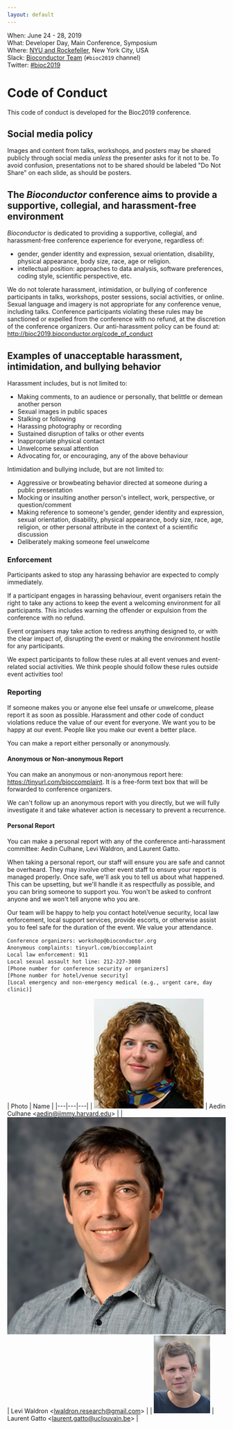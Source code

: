 ```yaml
---
layout: default
---
```


When: June 24 - 28, 2019<br />
What: Developer Day, Main Conference, Symposium<br />
Where: [NYU and Rockefeller][venue], New York City, USA<br />
Slack: [Bioconductor Team][] (`#bioc2019` channel)<br />
Twitter: [#bioc2019][tweet]<br />

[tweet]: https://twitter.com/hashtag/bioc2019?f=tweets
[venue]: ./travel-accommodations
[Bioconductor Team]: https://bioc-community.herokuapp.com/

# Code of Conduct

This code of conduct is developed for the Bioc2019 conference. 

## Social media policy

Images and content from talks, workshops, and posters may be shared publicly through social media _unless_ the presenter asks for it not to be. To avoid confusion, presentations not to be shared should be labeled "Do Not Share" on each slide, as should be posters.

## The _Bioconductor_ conference aims to provide a supportive, collegial, and harassment-free environment

_Bioconductor_ is dedicated to providing a supportive, collegial, and harassment-free 
conference experience for everyone, regardless of:
* gender, gender identity and expression, sexual orientation, disability, 
physical appearance, body size, race, age or religion. 
* intellectual position: approaches to data analysis, software preferences, coding style, scientific perspective, etc.

We do not tolerate harassment, intimidation, or bullying of conference participants in talks, 
workshops, poster sessions, social activities, 
or online. Sexual language and imagery is not appropriate for any conference venue, including talks. 
Conference participants violating these rules may be sanctioned or expelled from the conference with no refund, 
at the discretion of the conference organizers. Our anti-harassment policy can be found at: http://bioc2019.bioconductor.org/code_of_conduct

## Examples of unacceptable harassment, intimidation, and bullying behavior

Harassment includes, but is not limited to:

* Making comments, to an audience or personally, that belittle or demean another person
* Sexual images in public spaces
* Stalking or following
* Harassing photography or recording
* Sustained disruption of talks or other events
* Inappropriate physical contact
* Unwelcome sexual attention
* Advocating for, or encouraging, any of the above behaviour 

Intimidation and bullying include, but are not limited to:

* Aggressive or browbeating behavior directed at someone during a public presentation
* Mocking or insulting another person's intellect, work, perspective, or question/comment
* Making reference to someone's gender, gender identity and expression, sexual orientation, disability, 
physical appearance, body size, race, age, religion, or other personal attribute in the context of a scientific 
discussion
* Deliberately making someone feel unwelcome

### Enforcement

Participants asked to stop any harassing behavior are expected to comply immediately.

If a participant engages in harassing behaviour, event organisers retain the right to take any actions to keep the event a welcoming environment for all participants. This includes warning the offender or expulsion from the conference with no refund. 

Event organisers may take action to redress anything designed to, or with the clear impact of, disrupting the event or making the environment hostile for any participants. 

We expect participants to follow these rules at all event venues and event-related social activities. We think people should follow these rules outside event activities too! 

### Reporting

If someone makes you or anyone else feel unsafe or unwelcome, please report it as soon as possible. 
Harassment and other code of conduct violations reduce the value of our event for everyone. 
We want you to be happy at our event. People like you make our event a better place. 

You can make a report either personally or anonymously. 

#### Anonymous or Non-anonymous Report

You can make an anonymous or non-anonymous report here: https://tinyurl.com/bioccomplaint. It is a free-form text box that will be forwarded to conference organizers.

We can't follow up an anonymous report with you directly, but we will fully investigate it and take whatever action is necessary to prevent a recurrence. 

#### Personal Report

You can make a personal report with any of the conference anti-harassment committee: Aedin Culhane, Levi Waldron, and Laurent Gatto.

When taking a personal report, our staff will ensure you are safe and cannot be overheard. They may involve other event staff to ensure your report is managed properly. Once safe, we'll ask you to tell us about what happened. This can be upsetting, but we'll handle it as respectfully as possible, and you can bring someone to support you. You won't be asked to confront anyone and we won't tell anyone who you are. 

Our team will be happy to help you contact hotel/venue security, local law enforcement, local support services, provide escorts, or otherwise assist you to feel safe for the duration of the event. We value your attendance. 

    Conference organizers: workshop@bioconductor.org
    Anonymous complaints: tinyurl.com/bioccomplaint
    Local law enforcement: 911
    Local sexual assault hot line: 212-227-3000
    [Phone number for conference security or organizers] 
    [Phone number for hotel/venue security] 
    [Local emergency and non-emergency medical (e.g., urgent care, day clinic)] 

| Photo | Name |
|---|---|---|
| ![Aedin Culhane][1] | Aedin Culhane <[aedin@jimmy.harvard.edu][2]> |
| ![Levi Waldron][3] | Levi Waldron  <[lwaldron.research@gmail.com][4]> |
| ![Laurent Gatto][5] | Laurent Gatto <[laurent.gatto@uclouvain.be][6]> |

[0]: mailto:workshop@bioconductor.org?subject=BioC2019%20code-of-conduct
[1]: images/Aedin.jpg
[2]: mailto:aedin@jimmy.harvard.edu?subject=BioC2019%20code-of-conduct

[3]: images/Levi.png
[4]: mailto:lwaldron.research@gmail.com?subject=BioC2019%20Code-of-conduct
[5]: images/Laurent.jpg
[6]: mailto:laurent.gatto@uclouvain.be?subject=BioC2019%20Code-of-conduct
